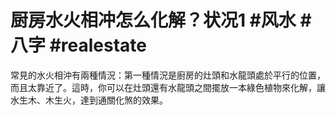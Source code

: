 # 厨房水火相冲怎么化解？状况1  #风水 #八字 #realestate

常見的水火相沖有兩種情況：第一種情況是廚房的灶頭和水龍頭處於平行的位置，而且太靠近了。這時，你可以在灶頭還有水龍頭之間擺放一本綠色植物來化解，讓水生木、木生火，達到通關化煞的效果。